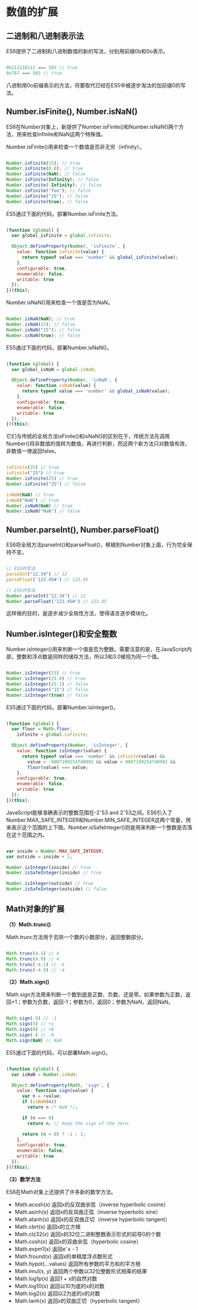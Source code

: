# 数值的扩展

## 二进制和八进制表示法

ES6提供了二进制和八进制数值的新的写法，分别用前缀0b和0o表示。

```javascript

0b111110111 === 503 // true
0o767 === 503 // true

```

八进制用0o前缀表示的方法，将要取代已经在ES5中被逐步淘汰的加前缀0的写法。

## Number.isFinite(), Number.isNaN()

ES6在Number对象上，新提供了Number.isFinite()和Number.isNaN()两个方法，用来检查Infinite和NaN这两个特殊值。

Number.isFinite()用来检查一个数值是否非无穷（infinity）。

```javascript

Number.isFinite(15); // true
Number.isFinite(0.8); // true
Number.isFinite(NaN); // false
Number.isFinite(Infinity); // false
Number.isFinite(-Infinity); // false
Number.isFinite("foo"); // false
Number.isFinite("15"); // false
Number.isFinite(true); // false

```

ES5通过下面的代码，部署Number.isFinite方法。

```javascript

(function (global) {
  var global_isFinite = global.isFinite;

  Object.defineProperty(Number, 'isFinite', {
    value: function isFinite(value) {
      return typeof value === 'number' && global_isFinite(value);
    },
    configurable: true,
    enumerable: false,
    writable: true
  });
})(this);

```

Number.isNaN()用来检查一个值是否为NaN。

```javascript

Number.isNaN(NaN); // true
Number.isNaN(15); // false
Number.isNaN("15"); // false
Number.isNaN(true); // false

```

ES5通过下面的代码，部署Number.isNaN()。

```javascript

(function (global) {
  var global_isNaN = global.isNaN;

  Object.defineProperty(Number, 'isNaN', {
    value: function isNaN(value) {
      return typeof value === 'number' && global_isNaN(value);
    },
    configurable: true,
    enumerable: false,
    writable: true
  });
})(this);

```

它们与传统的全局方法isFinite()和isNaN()的区别在于，传统方法先调用Number()将非数值的值转为数值，再进行判断，而这两个新方法只对数值有效，非数值一律返回false。

```javascript

isFinite(25) // true
isFinite("25") // true
Number.isFinite(25) // true
Number.isFinite("25") // false

isNaN(NaN) // true
isNaN("NaN") // true
Number.isNaN(NaN) // true
Number.isNaN("NaN") // false

```

## Number.parseInt(), Number.parseFloat()

ES6将全局方法parseInt()和parseFloat()，移植到Number对象上面，行为完全保持不变。

```javascript

// ES5的写法
parseInt("12.34") // 12
parseFloat('123.45#') // 123.45

// ES6的写法
Number.parseInt("12.34") // 12
Number.parseFloat('123.45#') // 123.45

```

这样做的目的，是逐步减少全局性方法，使得语言逐步模块化。

## Number.isInteger()和安全整数

Number.isInteger()用来判断一个值是否为整数。需要注意的是，在JavaScript内部，整数和浮点数是同样的储存方法，所以3和3.0被视为同一个值。

```javascript

Number.isInteger(25) // true
Number.isInteger(25.0) // true
Number.isInteger(25.1) // false
Number.isInteger("15") // false
Number.isInteger(true) // false

```

ES5通过下面的代码，部署Number.isInteger()。

```javascript

(function (global) {
  var floor = Math.floor,
    isFinite = global.isFinite;

  Object.defineProperty(Number, 'isInteger', {
    value: function isInteger(value) {
      return typeof value === 'number' && isFinite(value) &&
        value > -9007199254740992 && value < 9007199254740992 &&
        floor(value) === value;
    },
    configurable: true,
    enumerable: false,
    writable: true
  });
})(this);

```

JavaScript能够准确表示的整数范围在-2&#710;53 and 2&#710;53之间。ES6引入了Number.MAX_SAFE_INTEGER和Number.MIN_SAFE_INTEGER这两个常量，用来表示这个范围的上下限。Number.isSafeInteger()则是用来判断一个整数是否落在这个范围之内。

```javascript

var inside = Number.MAX_SAFE_INTEGER;
var outside = inside + 1;

Number.isInteger(inside) // true
Number.isSafeInteger(inside) // true

Number.isInteger(outside) // true
Number.isSafeInteger(outside) // false

```

## Math对象的扩展

**（1）Math.trunc()**

Math.trunc方法用于去除一个数的小数部分，返回整数部分。

```javascript

Math.trunc(4.1) // 4
Math.trunc(4.9) // 4
Math.trunc(-4.1) // -4
Math.trunc(-4.9) // -4

```

**（2）Math.sign()**

Math.sign方法用来判断一个数到底是正数、负数、还是零。如果参数为正数，返回+1；参数为负数，返回-1；参数为0，返回0；参数为NaN，返回NaN。

```javascript

Math.sign(-5) // -1
Math.sign(5) // +1
Math.sign(0) // +0
Math.sign(-) // -0
Math.sign(NaN) // NaN

```

ES5通过下面的代码，可以部署Math.sign()。

```javascript

(function (global) {
  var isNaN = Number.isNaN;

  Object.defineProperty(Math, 'sign', {
    value: function sign(value) {
      var n = +value;
      if (isNaN(n))
        return n /* NaN */;

      if (n === 0)
        return n; // Keep the sign of the zero.

      return (n < 0) ? -1 : 1;
    },
    configurable: true,
    enumerable: false,
    writable: true
  });
})(this);

```

**（3）数学方法**

ES6在Math对象上还提供了许多新的数学方法。

- Math.acosh(x)	返回x的反双曲余弦（inverse hyperbolic cosine）
- Math.asinh(x) 返回x的反双曲正弦（inverse hyperbolic sine）
- Math.atanh(x)	返回x的反双曲正切（inverse hyperbolic tangent）
- Math.cbrt(x)	返回x的立方根
- Math.clz32(x)	返回x的32位二进制整数表示形式的前导0的个数
- Math.cosh(x) 返回x的双曲余弦（hyperbolic cosine）
- Math.expm1(x)	返回e&#710;x - 1
- Math.fround(x) 返回x的单精度浮点数形式
- Math.hypot(...values)	返回所有参数的平方和的平方根
- Math.imul(x, y) 返回两个参数以32位整数形式相乘的结果
- Math.log1p(x)	返回1 + x的自然对数
- Math.log10(x) 返回以10为底的x的对数
- Math.log2(x) 返回以2为底的x的对数
- Math.tanh(x)	返回x的双曲正切（hyperbolic tangent）
